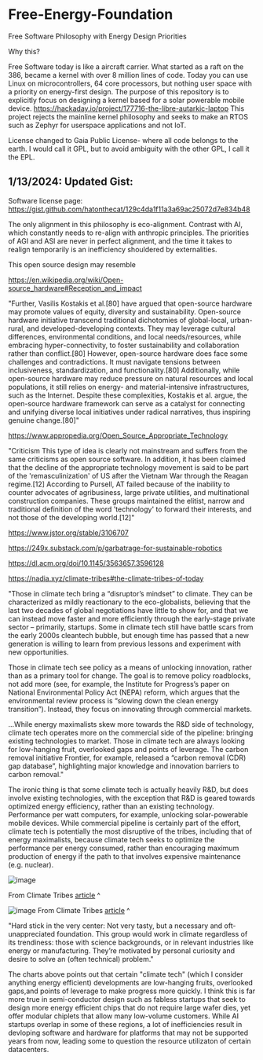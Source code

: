 # Free-Energy-Foundation
Free Software Philosophy with Energy Design Priorities

Why this?

Free Software today is like a aircraft carrier. What started as a raft on the 386, became a kernel with over 8 million lines of code. Today you can use Linux on microcontrollers, 64 core processors, but nothing user space with a priority on energy-first design. The purpose of this repository is to explicitly focus on designing a kernel based for a solar powerable mobile device. https://hackaday.io/project/177716-the-libre-autarkic-laptop
This project rejects the mainline kernel philosophy and seeks to make an RTOS such as Zephyr for userspace applications and not IoT. 



License changed to Gaia Public License- where all code belongs to the earth. I would call it GPL, but to avoid ambiguity with the other GPL, I call it the EPL. 

1/13/2024: Updated Gist:
---
Software license page: https://gist.github.com/hatonthecat/129c4da1f11a3a69ac25072d7e834b48

The only alignment in this philosophy is eco-alignment. Contrast with AI, which constantly needs to re-align with anthropic principles. The priorities of AGI and ASI are never in perfect alignment, and the time it takes to realign temporarily is an inefficiency shouldered by externalities.

This open source design may resemble

https://en.wikipedia.org/wiki/Open-source_hardware#Reception_and_impact 

"Further, Vasilis Kostakis et al.[80] have argued that open-source hardware may promote values of equity, diversity and sustainability. Open-source hardware initiative transcend traditional dichotomies of global-local, urban-rural, and developed-developing contexts. They may leverage cultural differences, environmental conditions, and local needs/resources, while embracing hyper-connectivity, to foster sustainability and collaboration rather than conflict.[80] However, open-source hardware does face some challenges and contradictions. It must navigate tensions between inclusiveness, standardization, and functionality.[80] Additionally, while open-source hardware may reduce pressure on natural resources and local populations, it still relies on energy- and material-intensive infrastructures, such as the Internet. Despite these complexities, Kostakis et al. argue, the open-source hardware framework can serve as a catalyst for connecting and unifying diverse local initiatives under radical narratives, thus inspiring genuine change.[80]"

https://www.appropedia.org/Open_Source_Appropriate_Technology

"Criticism
This type of idea is clearly not mainstream and suffers from the same criticisms as open source software. In addition, it has been claimed that the decline of the appropriate technology movement is said to be part of the 'remasculinization' of US after the Vietnam War through the Reagan regime.[12] According to Pursell, AT failed because of the inability to counter advocates of agribusiness, large private utilities, and multinational construction companies. These groups maintained the elitist, narrow and traditional definition of the word 'technology' to forward their interests, and not those of the developing world.[12]" 

https://www.jstor.org/stable/3106707

https://249x.substack.com/p/garbatrage-for-sustainable-robotics

https://dl.acm.org/doi/10.1145/3563657.3596128

https://nadia.xyz/climate-tribes#the-climate-tribes-of-today

"Those in climate tech bring a “disruptor’s mindset” to climate. They can be characterized as mildly reactionary to the eco-globalists, believing that the last two decades of global negotiations have little to show for, and that we can instead move faster and more efficiently through the early-stage private sector – primarily, startups. Some in climate tech still have battle scars from the early 2000s cleantech bubble, but enough time has passed that a new generation is willing to learn from previous lessons and experiment with new opportunities.

Those in climate tech see policy as a means of unlocking innovation, rather than as a primary tool for change. The goal is to remove policy roadblocks, not add more (see, for example, the Institute for Progress’s paper on National Environmental Policy Act (NEPA) reform, which argues that the environmental review process is “slowing down the clean energy transition”). Instead, they focus on innovating through commercial markets.

...While energy maximalists skew more towards the R&D side of technology, climate tech operates more on the commercial side of the pipeline: bringing existing technologies to market. Those in climate tech are always looking for low-hanging fruit, overlooked gaps and points of leverage. The carbon removal initiative Frontier, for example, released a “carbon removal (CDR) gap database”, highlighting major knowledge and innovation barriers to carbon removal."

The ironic thing is that some climate tech is actually heavily R&D, but does involve existing technologies, with the exception that R&D is geared towards optimized energy efficiency, rather than an existing technology. Performance per watt computers, for example, unlocking solar-powerable mobile devices. While commercial pipeline is certainly part of the effort, climate tech is potentially the most disruptive of the tribes, including that of energy maximalists, because climate tech seeks to optimize the performance per energy consumed, rather than encouraging maximum production of energy if the path to that involves expensive maintenance (e.g. nuclear).

![image](https://github.com/hatonthecat/Free-Energy-Foundation/assets/76194453/bcec76ac-525c-481b-9d3e-7e6ef2a3379d)

From Climate Tribes [article](https://nadia.xyz/climate-tribes#the-climate-tribes-of-today) ^

![image](https://github.com/hatonthecat/Free-Energy-Foundation/assets/76194453/1a2b0bde-9347-4e0f-98d2-d4bd9ce47673)
From Climate Tribes [article](https://nadia.xyz/climate-tribes#the-climate-tribes-of-today) ^

"Hard stick in the very center: Not very tasty, but a necessary and oft-unappreciated foundation. This group would work in climate regardless of its trendiness: those with science backgrounds, or in relevant industries like energy or manufacturing. They’re motivated by personal curiosity and desire to solve an (often technical) problem."

The charts above points out that certain "climate tech" (which I consider anything energy efficient) developments are low-hanging fruits, overlooked gaps,and points of leverage to make progress more quickly. I think this is far more true in semi-conductor design such as fabless startups that seek to design more energy efficient chips that do not require large wafer dies, yet offer modular chiplets that allow many low-volume customers. While AI startups overlap in some of these regions, a lot of inefficiencies result in devloping software and hardware for platforms that may not be supported years from now, leading some to question the resource utilizaton of certain datacenters.  
